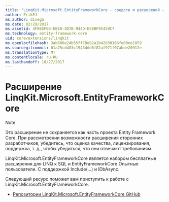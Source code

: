 ```yaml
---
title: "LinqKit.Microsoft.EntityFrameworkCore - средств и расширений - Core EF"
author: ErikEJ
ms.author: divega
ms.date: 02/28/2017
ms.assetid: 4F065F66-EB10-4D7B-944D-E58BF95459C7
ms.technology: entity-framework-core
uid: core/extensions/linqkit
ms.openlocfilehash: 3ab606e24b55ff78eb2a1b42030166fe00ee1059
ms.sourcegitcommit: 01a75cd483c1943ddd6f82af971f07abde20912e
ms.translationtype: MT
ms.contentlocale: ru-RU
ms.lasthandoff: 10/27/2017
---
```

# <a name="linqkitmicrosoftentityframeworkcore-extension"></a>Расширение LinqKit.Microsoft.EntityFrameworkCore

> [!NOTE]  
> Это расширение не сохраняется как часть проекта Entity Framework Core. При рассмотрении возможности расширения сторонних разработчиков, убедитесь, что оценка качества, лицензирования, поддержка, т. д., чтобы убедиться, что они отвечают требованиям.

LinqKit.Microsoft.EntityFrameworkCore является набором бесплатные расширения для LINQ к SQL и EntityFrameworkCore Опытные пользователи. С поддержкой Include(...) и IDbAsync.

Следующий ресурс поможет вам приступить к работе с LinqKit.Microsoft.EntityFrameworkCore.
* [Репозитории LinqKit.Microsoft.EntityFrameworkCore GitHub](https://github.com/scottksmith95/LINQKit/)
